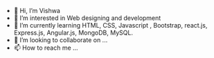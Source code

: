 - 👋 Hi, I’m Vishwa
- 👀 I’m interested in Web designing and development
- 🌱 I’m currently learning HTML, CSS, Javascript , Bootstrap, react.js, Express.js, Angular.js, MongoDB, MySQL.
- 💞️ I’m looking to collaborate on ...
- 📫 How to reach me ...

<!---
Vishwa-g-4567/Vishwa-g-4567 is a ✨ special ✨ repository because its `README.md` (this file) appears on your GitHub profile.
You can click the Preview link to take a look at your changes.
--->
